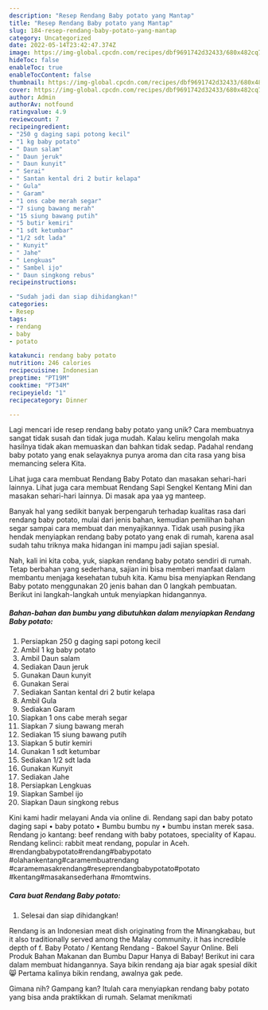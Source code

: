 ```yaml
---
description: "Resep Rendang Baby potato yang Mantap"
title: "Resep Rendang Baby potato yang Mantap"
slug: 184-resep-rendang-baby-potato-yang-mantap
category: Uncategorized
date: 2022-05-14T23:42:47.374Z
image: https://img-global.cpcdn.com/recipes/dbf9691742d32433/680x482cq70/rendang-baby-potato-foto-resep-utama.jpg
hideToc: false
enableToc: true
enableTocContent: false
thumbnail: https://img-global.cpcdn.com/recipes/dbf9691742d32433/680x482cq70/rendang-baby-potato-foto-resep-utama.jpg
cover: https://img-global.cpcdn.com/recipes/dbf9691742d32433/680x482cq70/rendang-baby-potato-foto-resep-utama.jpg
author: Admin
authorAv: notfound
ratingvalue: 4.9
reviewcount: 7
recipeingredient:
- "250 g daging sapi potong kecil"
- "1 kg baby potato"
- " Daun salam"
- " Daun jeruk"
- " Daun kunyit"
- " Serai"
- " Santan kental dri 2 butir kelapa"
- " Gula"
- " Garam"
- "1 ons cabe merah segar"
- "7 siung bawang merah"
- "15 siung bawang putih"
- "5 butir kemiri"
- "1 sdt ketumbar"
- "1/2 sdt lada"
- " Kunyit"
- " Jahe"
- " Lengkuas"
- " Sambel ijo"
- " Daun singkong rebus"
recipeinstructions:

- "Sudah jadi dan siap dihidangkan!"
categories:
- Resep
tags:
- rendang
- baby
- potato

katakunci: rendang baby potato 
nutrition: 246 calories
recipecuisine: Indonesian
preptime: "PT19M"
cooktime: "PT34M"
recipeyield: "1"
recipecategory: Dinner

---
```





Lagi mencari ide resep rendang baby potato yang unik? Cara membuatnya sangat tidak susah dan tidak juga mudah. Kalau keliru mengolah maka hasilnya tidak akan memuaskan dan bahkan tidak sedap. Padahal rendang baby potato yang enak selayaknya punya aroma dan cita rasa yang bisa memancing selera Kita.





Lihat juga cara membuat Rendang Baby Potato dan masakan sehari-hari lainnya. Lihat juga cara membuat Rendang Sapi Sengkel Kentang Mini dan masakan sehari-hari lainnya. Di masak apa yaa yg manteep.

Banyak hal yang sedikit banyak berpengaruh terhadap kualitas rasa dari rendang baby potato, mulai dari jenis bahan, kemudian pemilihan bahan segar sampai cara membuat dan menyajikannya. Tidak usah pusing jika hendak menyiapkan rendang baby potato yang enak di rumah, karena asal sudah tahu triknya maka hidangan ini mampu jadi sajian spesial.






Nah, kali ini kita coba, yuk, siapkan rendang baby potato sendiri di rumah. Tetap berbahan yang sederhana, sajian ini bisa memberi manfaat dalam membantu menjaga kesehatan tubuh kita. Kamu bisa menyiapkan Rendang Baby potato menggunakan 20 jenis bahan dan 0 langkah pembuatan. Berikut ini langkah-langkah untuk menyiapkan hidangannya.

<!--inarticleads1-->

##### Bahan-bahan dan bumbu yang dibutuhkan dalam menyiapkan Rendang Baby potato:

1. Persiapkan 250 g daging sapi potong kecil
1. Ambil 1 kg baby potato
1. Ambil  Daun salam
1. Sediakan  Daun jeruk
1. Gunakan  Daun kunyit
1. Gunakan  Serai
1. Sediakan  Santan kental dri 2 butir kelapa
1. Ambil  Gula
1. Sediakan  Garam
1. Siapkan 1 ons cabe merah segar
1. Siapkan 7 siung bawang merah
1. Sediakan 15 siung bawang putih
1. Siapkan 5 butir kemiri
1. Gunakan 1 sdt ketumbar
1. Sediakan 1/2 sdt lada
1. Gunakan  Kunyit
1. Sediakan  Jahe
1. Persiapkan  Lengkuas
1. Siapkan  Sambel ijo
1. Siapkan  Daun singkong rebus


Kini kami hadir melayani Anda via online di. Rendang sapi dan baby potato daging sapi • baby potato • Bumbu bumbu ny • bumbu instan merek sasa. Rendang jo kantang: beef rendang with baby potatoes, speciality of Kapau. Rendang kelinci: rabbit meat rendang, popular in Aceh. #rendangbabypotato#rendang#babypotato #olahankentang#caramembuatrendang #caramemasakrendang#reseprendangbabypotato#potato #kentang#masakansederhana #momtwins. 

<!--inarticleads2-->

##### Cara buat Rendang Baby potato:


1. Selesai dan siap dihidangkan!

Rendang is an Indonesian meat dish originating from the Minangkabau, but it also traditionally served among the Malay community. it has incredible depth of f. Baby Potato / Kentang Rendang - Bakoel Sayur Online. Beli Produk Bahan Makanan dan Bumbu Dapur Hanya di Babay! Berikut ini cara dalam membuat hidangannya. Saya bikin rendang aja biar agak spesial dikit 😸 Pertama kalinya bikin rendang, awalnya gak pede. 

Gimana nih? Gampang kan? Itulah cara menyiapkan rendang baby potato yang bisa anda praktikkan di rumah. Selamat menikmati
